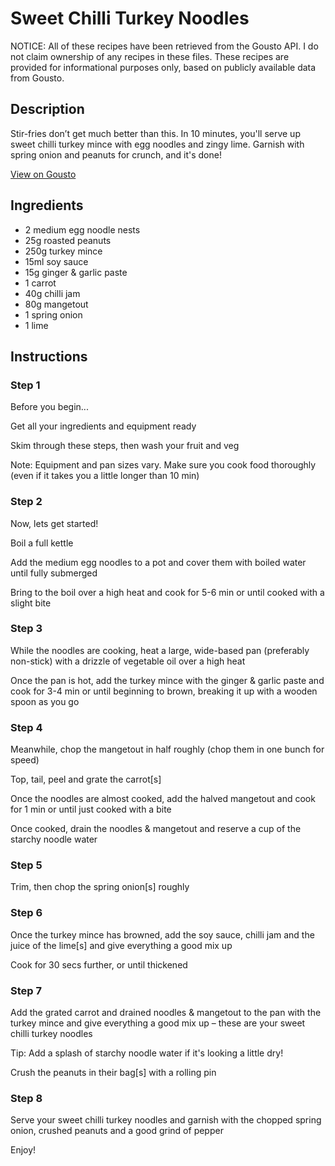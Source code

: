 # Sweet Chilli Turkey Noodles

NOTICE: All of these recipes have been retrieved from the Gousto API. I do not claim ownership of any recipes in these files. These recipes are provided for informational purposes only, based on publicly available data from Gousto.

## Description

Stir-fries don’t get much better than this. In 10 minutes, you'll serve up sweet chilli turkey mince with egg noodles and zingy lime. Garnish with spring onion and peanuts for crunch, and it's done!

[View on Gousto](https://www.gousto.co.uk/recipes/cookbook/sweet-chilli-pork-noodles)

## Ingredients

- 2 medium egg noodle nests
- 25g roasted peanuts
- 250g turkey mince
- 15ml soy sauce
- 15g ginger & garlic paste
- 1 carrot
- 40g chilli jam
- 80g mangetout
- 1 spring onion
- 1 lime

## Instructions


### Step 1

Before you begin...

Get all your ingredients and equipment ready

Skim through these steps, then wash your fruit and veg

Note: Equipment and pan sizes vary. Make sure you cook food thoroughly (even if it takes you a little longer than 10 min)


### Step 2

Now, lets get started!

Boil a full kettle

Add the medium egg noodles to a pot and cover them with boiled water until fully submerged

Bring to the boil over a high heat and cook for 5-6 min or until cooked with a slight bite


### Step 3

While the noodles are cooking, heat a large, wide-based pan (preferably non-stick) with a drizzle of vegetable oil over a high heat

Once the pan is hot, add the turkey mince with the ginger & garlic paste and cook for 3-4 min or until beginning to brown, breaking it up with a wooden spoon as you go


### Step 4

Meanwhile, chop the mangetout in half roughly (chop them in one bunch for speed)

Top, tail, peel and grate the carrot<span class="text-danger">[s]</span>

Once the noodles are almost cooked, add the halved mangetout and cook for 1 min or until just cooked with a bite

Once cooked, drain the noodles & mangetout and reserve a cup of the starchy noodle water


### Step 5

Trim, then chop the spring onion<span class="text-danger">[s]</span> roughly


### Step 6

Once the turkey mince has browned, add<span class="text-danger"> </span>the soy sauce, chilli jam and the juice of the lime<span class="text-danger">[s]</span> and give everything a good mix up

Cook for 30 secs further, or until thickened


### Step 7

Add the grated carrot and drained noodles & mangetout to the pan with the turkey mince and give everything a good mix up – these are your sweet chilli turkey noodles

Tip: Add a splash of starchy noodle water if it's looking a little dry!

Crush the peanuts in their bag<span class="text-danger">[s]</span> with a rolling pin

### Step 8

Serve your sweet chilli turkey noodles and garnish with the chopped spring onion, crushed peanuts and a good grind of pepper

Enjoy!


